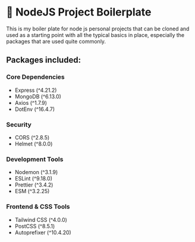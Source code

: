 # 🧱 NodeJS Project Boilerplate
This is my boiler plate for node js personal projects that can be cloned and used as a starting point with all the typical basics in place, especially the packages that are used quite commonly. 

## Packages included:

### Core Dependencies
- Express (^4.21.2)
- MongoDB (^6.13.0)
- Axios (^1.7.9)
- DotEnv (^16.4.7)

### Security
- CORS (^2.8.5)
- Helmet (^8.0.0)

### Development Tools
- Nodemon (^3.1.9)
- ESLint (^9.18.0)
- Prettier (^3.4.2)
- ESM (^3.2.25)

### Frontend & CSS Tools
- Tailwind CSS (^4.0.0)
- PostCSS (^8.5.1)
- Autoprefixer (^10.4.20)
